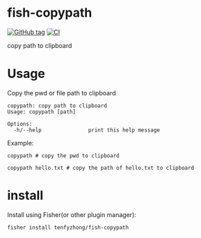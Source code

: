 # fish-copypath
[![GitHub tag](https://img.shields.io/github/tag/tenfyzhong/fish-copypath.svg)](https://github.com/tenfyzhong/fish-copypath/tags)
[![CI](https://github.com/tenfyzhong/fish-copypath/actions/workflows/test.yml/badge.svg)](https://github.com/tenfyzhong/fish-copypath/actions/workflows/test.yml)

copy path to clipboard

# Usage
Copy the pwd or file path to clipboard

```
copypath: copy path to clipboard
Usage: copypath [path]

Options:
  -h/--help               print this help message
```

Example: 
```
copypath # copy the pwd to clipboard
```

```
copypath hello.txt # copy the path of hello.txt to clipboard
```

# install 
Install using Fisher(or other plugin manager):
```
fisher install tenfyzhong/fish-copypath
```

